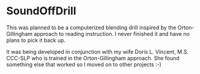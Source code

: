# SoundOffDrill

This was planned to be a computerized blending drill inspired by the Orton-Gillingham approach to reading instruction. I never finished it and have no plans to pick it back up.

It was being developed in conjunction with my wife Doris L. Vincent, M.S. CCC-SLP who is trained in the Orton-Gillingham approach. She found something else that worked so I moved on to other projects :-)
